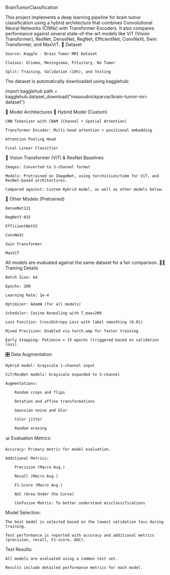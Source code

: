 BrainTumorClassification

This project implements a deep learning pipeline for brain tumor classification using a hybrid architecture that combines Convolutional Neural Networks (CNNs) with Transformer Encoders. It also compares performance against several state-of-the-art models like ViT (Vision Transformer), ResNet, DenseNet, RegNet, EfficientNet, ConvNeXt, Swin Transformer, and MaxViT.
📁 Dataset

    Source: Kaggle - Brain Tumor MRI Dataset

    Classes: Glioma, Meningioma, Pituitary, No Tumor

    Split: Training, Validation (10%), and Testing

The dataset is automatically downloaded using kagglehub:

import kagglehub
path = kagglehub.dataset_download("masoudnickparvar/brain-tumor-mri-dataset")

🧠 Model Architectures
🔷 Hybrid Model (Custom)

    CNN Tokenizer with CBAM (Channel + Spatial Attention)

    Transformer Encoder: Multi-head attention + positional embedding

    Attention Pooling Head

    Final Linear Classifier

🔶 Vision Transformer (ViT) & ResNet Baselines

    Images: Converted to 3-channel format

    Models: Pretrained on ImageNet, using torchvision/timm for ViT, and ResNet-based architectures.

    Compared against: Custom Hybrid model, as well as other models below.

🔶 Other Models (Pretrained)

    DenseNet121

    RegNetY-032

    EfficientNetV2

    ConvNeXt

    Swin Transformer

    MaxViT

All models are evaluated against the same dataset for a fair comparison.
🏋️‍♂️ Training Details

    Batch Size: 64

    Epochs: 200

    Learning Rate: 1e-4

    Optimizer: AdamW (for all models)

    Scheduler: Cosine Annealing with T_max=200

    Loss Function: CrossEntropy Loss with label smoothing (0.01)

    Mixed Precision: Enabled via torch.amp for faster training

    Early Stopping: Patience = 15 epochs (triggered based on validation loss)

🎛️ Data Augmentation

    Hybrid model: Grayscale 1-channel input

    ViT/ResNet models: Grayscale expanded to 3-channel

    Augmentations:

        Random crops and flips

        Rotation and affine transformations

        Gaussian noise and blur

        Color jitter

        Random erasing

📊 Evaluation
Metrics:

    Accuracy: Primary metric for model evaluation.

    Additional Metrics:

        Precision (Macro Avg.)

        Recall (Macro Avg.)

        F1-Score (Macro Avg.)

        AUC (Area Under the Curve)

        Confusion Matrix: To better understand misclassifications

Model Selection:

    The best model is selected based on the lowest validation loss during training.

    Test performance is reported with accuracy and additional metrics (precision, recall, F1-score, AUC).

Test Results:

    All models are evaluated using a common test set.

    Results include detailed performance metrics for each model.
